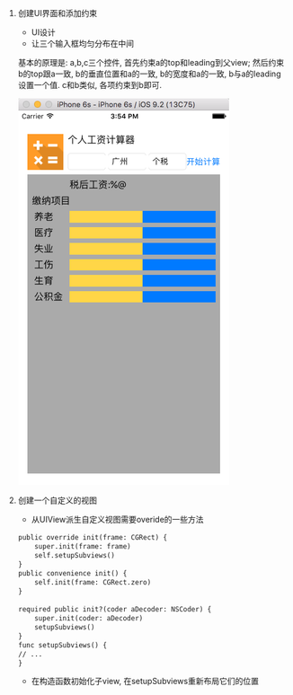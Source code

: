 1. 创建UI界面和添加约束
	* UI设计
	* 让三个输入框均匀分布在中间

	基本的原理是: a,b,c三个控件, 首先约束a的top和leading到父view; 然后约束b的top跟a一致, b的垂直位置和a的一致, b的宽度和a的一致, b与a的leading设置一个值. c和b类似, 各项约束到b即可.
	 
    ![大致的设计图](./blogfiles/design01.png)
2. 创建一个自定义的视图
    * 从UIView派生自定义视图需要overide的一些方法
   
	```
	public override init(frame: CGRect) {
		super.init(frame: frame)
		self.setupSubviews()
	}
	public convenience init() {
		self.init(frame: CGRect.zero)
	}
	
	required public init?(coder aDecoder: NSCoder) {
		super.init(coder: aDecoder)
		setupSubviews()
	}
	func setupSubviews() {
	// ...
	}
	```
	
	* 在构造函数初始化子view, 在setupSubviews重新布局它们的位置
